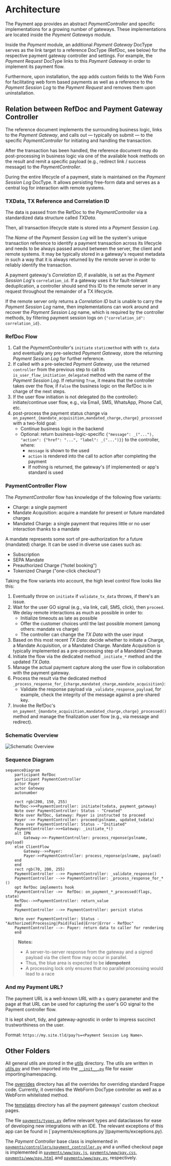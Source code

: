 # Architecture

The Payment app provides an abstract _PaymentController_ and specific implementations for a growing number of gateways.
These implementations are located inside the _Payment Gateways_ module.

Inside the _Payment_ module, an additional _Payment Gateway_ DocType serves as the link target to a reference DocType (RefDoc, see below) for the respective payment gateway controller and settings. For example, the _Payment Request_ DocType links to this _Payment Gateway_ in order to implement its payment flow.

Furthermore, upon installation, the app adds custom fields to the Web Form for facilitating web form based payments as well as a reference to the _Payment Session Log_ to the _Payment Request_ and removes them upon uninstallation.

## Relation between RefDoc and Payment Gateway Controller

The reference document implements the surrounding business logic, links to the _Payment Gateway_, and calls out &mdash; typically on submit &mdash; to the specific _PaymentController_ for initiating and handling the transaction.

After the transaction has been handled, the reference document may do post-processing in business logic via one of the available hook methods on the result and remit a specific payload (e.g., redirect link / success message) to the _PaymentController_.

During the entire lifecycle of a payment, state is maintained on the _Payment Session Log_ DocType. It allows persisting free-form data and serves as a central log for interaction with remote systems.

### TXData, TX Reference and Correlation ID

The data is passed from the RefDoc to the _PaymentController_ via a standardized data structure called _TXData_.

Then, all transaction lifecycle state is stored into a _Payment Session Log_.

The _Name_ of the _Payment Session Log_ will be the system's unique transaction reference to identify a payment transaction across its lifecycle and needs to be always passed around between the server, the client and remote systems. It may be typically stored in a gateway's request metadata in such a way that it is always returned by the remote server in order to reliably identify the transaction.

A payment gateway's _Correlation ID_, if available, is set as the _Payment Session Log_'s `correlation_id`. If a gateway uses it for fault-tolerant deduplication, a controller should send this ID to the remote server in any request throughout the remainder of a TX lifecycle.

If the remote server only returns a _Correlation ID_ but is unable to carry the _Payment Session Log_ name, then implementations can work around and recover the _Payment Session Log_ name, which is required by the controller methods, by filtering payment session logs on `{"correlation_id": correlation_id}`.

### RefDoc Flow

1. Call the _PaymentController_'s `initiate` `staticmethod` with with `tx_data` and eventually any pre-selected _Payment Gateway_, store the returning _Payment Session Log_ for further reference.
2. If called with a pre-selected _Payment Gateway_, use the returned `controller` from the previous step to call its `is_user_flow_initiation_delegated` method with the name of the _Payment Session Log_. If returning `True`, it means that the controller takes over the flow, if `False` the business logic on the RefDoc is in charge of the next steps.
4. If the user flow initiation is not delegated (to the controller): initiate/continue user flow, e.g., via Email, SMS, WhatsApp, Phone Call, etc.
5. post-process the payment status change via `on_payment_{mandate_acquisition,mandated_charge,charge}_processed` with a two-fold goal:
   - Continue business logic in the backend
   - Optional: return business-logic-specific `{"message": _("..."), "action": {"href": "...", "label": _("...")}}` to the controller, where:
     - `message` is shown to the used
     - `action` is rendered into the call to action after completing the payment
     - If nothing is returned, the gateway's (if implemented) or app's standard is used

### PaymentController Flow

The _PaymentController_ flow has knowledge of the following flow variants:

- Charge: a single payment
- Mandate Acquisition: acquire a mandate for present or future mandated charges
- Mandated Charge: a single payment that requires little or no user interaction thanks to a mandate

A mandate represents some sort of pre-authorization for a future (mandated) charge. It can be used in diverse use cases such as:

- Subscription
- SEPA Mandate
- Preauthorized Charge ("hotel booking")
- Tokenized Charge ("one-click checkout")

Taking the flow variants into account, the high level control flow looks like this:

1. Eventually throw on `initiate` if `validate_tx_data` throws, if there's an issue.
2. Wait for the user GO signal (e.g., via link, call, SMS, click), then `proceed`. We delay remote interactions as much as possible in order to:
   - Initialize timeouts as late as possible
   - Offer the customer choices until the last possible moment (among others: mandate vs charge)
   - The controller can change the _TX Data_ with the user input
3. Based on this most recent _TX Data_: decide whether to initiate a Charge, a Mandate Acquisition, or a Mandated Charge. Mandate Acquisition is typically implemented as a pre-processing step of a Mandated Charge.
4. Initiate the flow via the dedicated method `_initiate_*` method and the updated _TX Data_.
6. Manage the actual payment capture along the user flow in collaboration with the payment gateway.
7. Process the result via the dedicated method `_process_response_for_{charge,mandated_charge,mandate_acquisition}`:
   - Validate the response payload via `_validate_response_payload`, for example, check the integrity of the message against a pre-shared key.
8. Invoke the RefDoc's `on_payment_{mandate_acquisition,mandated_charge,charge}_processed()` method and manage the finalization user flow (e.g., via message and redirect).

### Schematic Overview

![Schematic Overview](./overview.excalidraw.svg "Schematic Overview")

### Sequence Diagram

```mermaid
sequenceDiagram
    participant RefDoc
    participant PaymentController
    actor Payer
    actor Gateway
    autonumber

    rect rgb(200, 150, 255)
    RefDoc->>+PaymentController: initiate(txdata, payment_gateway)
    Note over PaymentController: Status - "Created"
    Note over RefDoc, Gateway: Payer is instructed to proceed
    Payer ->> PaymentController: proceed(pslname, updated_txdata)
    Note over PaymentController: Status - "Initiated"
    PaymentController->>+Gateway: _initiate_*()
    alt IPN
        Gateway->>-PaymentController: process_reponse(pslname, payload)
    else ClientFlow
        Gateway-->>Payer: 
        Payer->>PaymentController: process_reponse(pslname, payload)
    end
    end
    rect rgb(70, 200, 255)
    PaymentController -->> PaymentController: _validate_response()
    PaymentController -->> PaymentController: _process_response_for_*()
    opt RefDoc implements hook
    PaymentController ->>  RefDoc: on_payment_*_processed(flags, state)
    RefDoc-->>PaymentController: return_value
    end
    PaymentController -->> PaymentController: persist status

    Note over PaymentController: Status - "Authorized|Processing|Paid|Failed|Error|Error - RefDoc"
    PaymentController -->- Payer: return data to caller for rendering
    end
```
> **Notes:**
>
> - A server-to-server response from the gateway and a signed payload via the client flow may occur in parallel.
> - Thus, the blue area is expected to be **idempotent**
> - A processing lock only ensures that no parallel processing would lead to a race

### And my Payment URL?

The payment URL is a well-known URL with a `s` query parameter and the page at that URL can be used for capturing the user's GO signal to the Payment controller flow.

It is kept short, tidy, and gateway-agnostic in order to impress succinct trustworthiness on the user.

Format: `https://my.site.tld/pay?s=<Payment Session Log Name>`.

## Other Folders

All general utils are stored in the [utils](payments/utils) directory. The utils are written in [utils.py](payments/utils/utils.py) and then imported into the [`__init__.py`](payments/utils/__init__.py) file for easier importing/namespacing.

The [overrides](payments/overrides) directory has all the overrides for overriding standard Frappe code. Currently, it overrides the WebForm DocType controller as well as a WebForm whitelisted method.

The [templates](payments/templates) directory has all the payment gateways' custom checkout pages.

The file [`payments/types.py`](`payments/types.py) define relevant types and dataclasses for ease of developing new integrations with an IDE.
The relevant exceptions of this app can be found in [`payments/exceptions.py`](payments/exceptions.py).

The _Payment Controller_ base class is implemented in [`payments/controllers/payment_controller.py`](payments/controllers/payment_controller.py) and a unified checkout page is implemented in [`payments/www/pay.js`](payments/www/pay.js), [`payments/www/pay.css`](payments/www/pay.css), [`payments/www/pay.html`](payments/www/pay.html) and [`payments/www/pay.py`](payments/www/pay.py), respectively.

